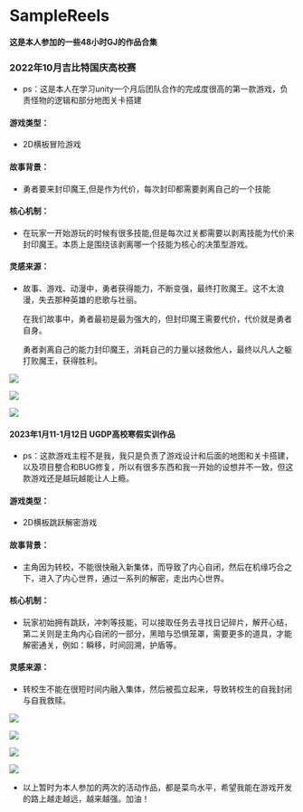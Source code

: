 # SampleReels
**这是本人参加的一些48小时GJ的作品合集**

### 2022年10月吉比特国庆高校赛

- ps：这是本人在学习unity一个月后团队合作的完成度很高的第一款游戏，负责怪物的逻辑和部分地图关卡搭建

#### 游戏类型：

- 2D横板冒险游戏

#### 故事背景：

- 勇者要来封印魔王,但是作为代价，每次封印都需要剥离自己的一个技能

#### 核心机制：

- 在玩家一开始游玩的时候有很多技能,但是每次过关都需要以剥离技能为代价来封印魔王。本质上是围绕该剥离哪一个技能为核心的决策型游戏。

#### 灵感来源：

- 故事、游戏、动漫中，勇者获得能力，不断变强，最终打败魔王。这不太浪漫，失去那种英雄的悲歌与壮丽。

  ​    在我们故事中，勇者最初是最为强大的，但封印魔王需要代价，代价就是勇者自身。

  ​    勇者剥离自己的能力封印魔王，消耗自己的力量以拯救他人，最终以凡人之躯打败魔王，获得胜利。

![](F:\GitHub_Project\SampleReels\Picture\2022吉比特高校GameJam.png)

![](F:\GitHub_Project\SampleReels\Picture\2022吉比特高校GameJam新手指南.png)

![](F:\GitHub_Project\SampleReels\Picture\2022吉比特高校GameJam优秀奖.png)

#### 2023年1月11-1月12日 UGDP高校寒假实训作品

- ps：这款游戏主程不是我，我只是负责了游戏设计和后面的地图和关卡搭建，以及项目整合和BUG修复，所以有很多东西和我一开始的设想并不一致，但这款游戏还是越玩越能让人上瘾。

#### 游戏类型：

- 2D横板跳跃解密游戏

#### 故事背景：

- 主角因为转校，不能很快融入新集体，而导致了内心自闭，然后在机缘巧合之下，进入了内心世界，通过一系列的解密，走出内心世界。

#### 核心机制：

- 玩家初始拥有跳跃，冲刺等技能，可以接取任务去寻找日记碎片，解开心结，第二关则是主角内心自闭的一部分，黑暗与恐惧笼罩，需要更多的道具，才能解密通关，例如：瞬移，时间回溯，护盾等。

#### 灵感来源：

- 转校生不能在很短时间内融入集体，然后被孤立起来，导致转校生的自我封闭与自我救赎。

![](F:\GitHub_Project\SampleReels\Picture\2023UDGP寒假实训48小时.png)

![](F:\GitHub_Project\SampleReels\Picture\2023UDGP寒假实训48小时1.png)

![](F:\GitHub_Project\SampleReels\Picture\2023UDGP寒假实训48小时3.png)

![](F:\GitHub_Project\SampleReels\Picture\2023UDGP寒假实训48小时2.png)



- 以上暂时为本人参加的两次的活动作品，都是菜鸟水平，希望我能在游戏开发的路上越走越远，越来越强。加油！
